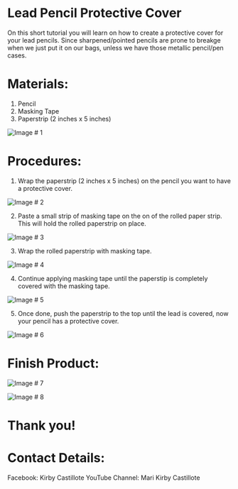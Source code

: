 # Lead Pencil Protective Cover

On this short tutorial you will learn on how to create a protective cover for your lead pencils. Since sharpened/pointed pencils are prone to breakge when we just put it on our bags, unless we have those metallic pencil/pen cases.

# Materials:

1) Pencil
2) Masking Tape
3) Paperstrip (2 inches x 5 inches)

![Image # 1](https://github.com/kirbsraspberrypi/pencil-cover/blob/master/pencil-cover-images/001.jpg)

# Procedures:

1) Wrap the paperstrip (2 inches x 5 inches) on the pencil you want to have a protective cover.

![Image # 2](https://github.com/kirbsraspberrypi/pencil-cover/blob/master/pencil-cover-images/002.jpg)

2) Paste a small strip of masking tape on the on of the rolled paper strip. This will hold the rolled paperstrip on place.

![Image # 3](https://github.com/kirbsraspberrypi/pencil-cover/blob/master/pencil-cover-images/003.jpg)

3) Wrap the rolled paperstrip with masking tape.  

![Image # 4](https://github.com/kirbsraspberrypi/pencil-cover/blob/master/pencil-cover-images/004.jpg)

4) Continue applying masking tape until the paperstip is completely covered with the masking tape.

![Image # 5](https://github.com/kirbsraspberrypi/pencil-cover/blob/master/pencil-cover-images/005.jpg)

5) Once done, push the paperstrip to the top until the lead is covered, now your pencil has a protective cover.

![Image # 6](https://github.com/kirbsraspberrypi/pencil-cover/blob/master/pencil-cover-images/006.jpg)

# Finish Product:

![Image # 7](https://github.com/kirbsraspberrypi/pencil-cover/blob/master/pencil-cover-images/007.jpg)

![Image # 8](https://github.com/kirbsraspberrypi/pencil-cover/blob/master/pencil-cover-images/008.jpg)

# Thank you!

# Contact Details:

Facebook: Kirby Castillote
YouTube Channel: Mari Kirby Castillote
